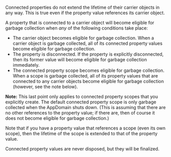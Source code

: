 Connected properties do not extend the lifetime of their carrier objects in any way. This is true even if the property value references its carrier object.

A property that is connected to a carrier object will become eligible for garbage collection when _any_ of the following conditions take place:
- The carrier object becomes eligible for garbage collection. When a carrier object is garbage collected, all of its connected property values become eligible for garbage collection.
- The property is disconnected. If the property is explicitly disconnected, then its former value will become eligible for garbage collection immediately.
- The connected property scope becomes eligible for garbage collection. When a scope is garbage collected, all of its property values that are connected to any carrier objects become eligible for garbage collection (however, see the note below).

**Note:** This last point only applies to connected property scopes that you explicitly create. The default connected property scope is only garbage collected when the AppDomain shuts down.
(This is assuming that there are no other references to the property value; if there are, then of course it does not become eligible for garbage collection.)

Note that if you have a property value that references a scope (even its own scope), then the lifetime of the scope is extended to that of the property value.

Connected property values are never disposed, but they will be finalized.
